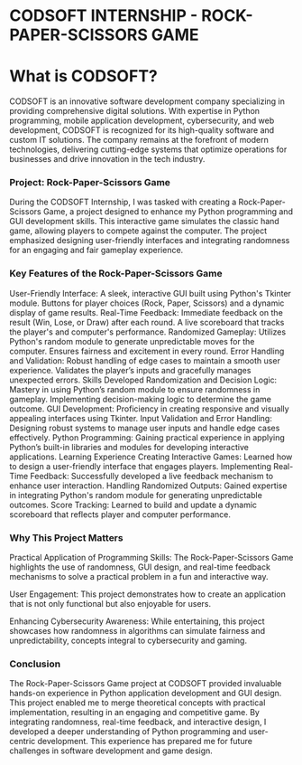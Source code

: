 # CODSOFT INTERNSHIP - ROCK-PAPER-SCISSORS GAME
# What is CODSOFT?
CODSOFT is an innovative software development company specializing in providing comprehensive digital solutions. With expertise in Python programming, mobile application development, cybersecurity, and web development, CODSOFT is recognized for its high-quality software and custom IT solutions. The company remains at the forefront of modern technologies, delivering cutting-edge systems that optimize operations for businesses and drive innovation in the tech industry.

### Project: Rock-Paper-Scissors Game
During the CODSOFT Internship, I was tasked with creating a Rock-Paper-Scissors Game, a project designed to enhance my Python programming and GUI development skills. This interactive game simulates the classic hand game, allowing players to compete against the computer. The project emphasized designing user-friendly interfaces and integrating randomness for an engaging and fair gameplay experience.

### Key Features of the Rock-Paper-Scissors Game
User-Friendly Interface:
A sleek, interactive GUI built using Python's Tkinter module.
Buttons for player choices (Rock, Paper, Scissors) and a dynamic display of game results.
Real-Time Feedback:
Immediate feedback on the result (Win, Lose, or Draw) after each round.
A live scoreboard that tracks the player's and computer's performance.
Randomized Gameplay:
Utilizes Python's random module to generate unpredictable moves for the computer.
Ensures fairness and excitement in every round.
Error Handling and Validation:
Robust handling of edge cases to maintain a smooth user experience.
Validates the player’s inputs and gracefully manages unexpected errors.
Skills Developed
Randomization and Decision Logic:
Mastery in using Python’s random module to ensure randomness in gameplay.
Implementing decision-making logic to determine the game outcome.
GUI Development:
Proficiency in creating responsive and visually appealing interfaces using Tkinter.
Input Validation and Error Handling:
Designing robust systems to manage user inputs and handle edge cases effectively.
Python Programming:
Gaining practical experience in applying Python’s built-in libraries and modules for developing interactive applications.
Learning Experience
Creating Interactive Games:
Learned how to design a user-friendly interface that engages players.
Implementing Real-Time Feedback:
Successfully developed a live feedback mechanism to enhance user interaction.
Handling Randomized Outputs:
Gained expertise in integrating Python's random module for generating unpredictable outcomes.
Score Tracking:
Learned to build and update a dynamic scoreboard that reflects player and computer performance.

### Why This Project Matters
Practical Application of Programming Skills:
The Rock-Paper-Scissors Game highlights the use of randomness, GUI design, and real-time feedback mechanisms to solve a practical problem in a fun and interactive way.

User Engagement:
This project demonstrates how to create an application that is not only functional but also enjoyable for users.

Enhancing Cybersecurity Awareness:
While entertaining, this project showcases how randomness in algorithms can simulate fairness and unpredictability, concepts integral to cybersecurity and gaming.

### Conclusion
The Rock-Paper-Scissors Game project at CODSOFT provided invaluable hands-on experience in Python application development and GUI design. This project enabled me to merge theoretical concepts with practical implementation, resulting in an engaging and competitive game. By integrating randomness, real-time feedback, and interactive design, I developed a deeper understanding of Python programming and user-centric development. This experience has prepared me for future challenges in software development and game design.
